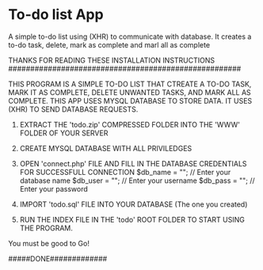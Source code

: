 # To-do list App
A simple to-do list using (XHR) to communicate with database. It creates a to-do task, delete, mark as complete and marl all as complete

THANKS FOR READING THESE INSTALLATION INSTRUCTIONS
#####################################################

THIS PROGRAM IS A SIMPLE TO-DO LIST THAT CTREATE A TO-DO TASK, MARK IT AS COMPLETE,
DELETE UNWANTED TASKS, AND MARK ALL AS COMPLETE.
THIS APP USES MYSQL DATABASE TO STORE DATA.
IT USES (XHR) TO SEND DATABASE REQUESTS.

1. EXTRACT THE 'todo.zip' COMPRESSED FOLDER INTO THE 'WWW' FOLDER OF YOUR SERVER

2. CREATE MYSQL DATABASE WITH ALL PRIVILEDGES

3. OPEN 'connect.php' FILE AND FILL IN THE DATABASE CREDENTIALS FOR SUCCESSFULL CONNECTION
	$db_name = ""; // Enter your database name
	$db_user = ""; // Enter your username
	$db_pass = ""; // Enter your password

3. IMPORT 'todo.sql' FILE INTO YOUR DATABASE (The one you created)


4. RUN THE INDEX FILE IN THE 'todo' ROOT FOLDER TO START USING THE PROGRAM.

You must be good to Go!

#####DONE#############
